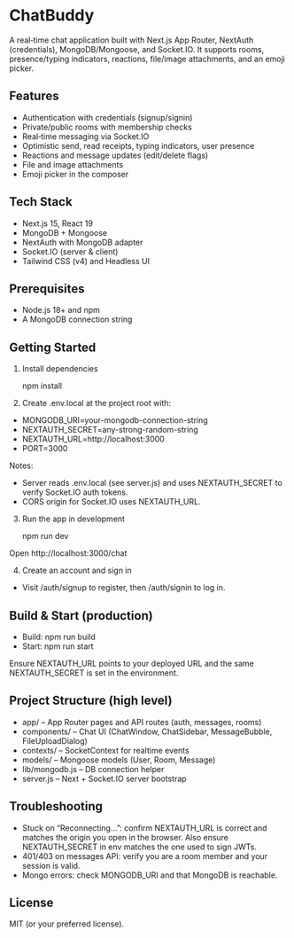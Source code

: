 # ChatBuddy

A real‑time chat application built with Next.js App Router, NextAuth (credentials), MongoDB/Mongoose, and Socket.IO. It supports rooms, presence/typing indicators, reactions, file/image attachments, and an emoji picker.

## Features
- Authentication with credentials (signup/signin)
- Private/public rooms with membership checks
- Real‑time messaging via Socket.IO
- Optimistic send, read receipts, typing indicators, user presence
- Reactions and message updates (edit/delete flags)
- File and image attachments
- Emoji picker in the composer

## Tech Stack
- Next.js 15, React 19
- MongoDB + Mongoose
- NextAuth with MongoDB adapter
- Socket.IO (server & client)
- Tailwind CSS (v4) and Headless UI

## Prerequisites
- Node.js 18+ and npm
- A MongoDB connection string

## Getting Started
1) Install dependencies

   npm install

2) Create .env.local at the project root with:
- MONGODB_URI=your-mongodb-connection-string
- NEXTAUTH_SECRET=any-strong-random-string
- NEXTAUTH_URL=http://localhost:3000
- PORT=3000

Notes:
- Server reads .env.local (see server.js) and uses NEXTAUTH_SECRET to verify Socket.IO auth tokens.
- CORS origin for Socket.IO uses NEXTAUTH_URL.

3) Run the app in development

   npm run dev

Open http://localhost:3000/chat

4) Create an account and sign in
- Visit /auth/signup to register, then /auth/signin to log in.

## Build & Start (production)
- Build: npm run build
- Start: npm run start

Ensure NEXTAUTH_URL points to your deployed URL and the same NEXTAUTH_SECRET is set in the environment.

## Project Structure (high level)
- app/ – App Router pages and API routes (auth, messages, rooms)
- components/ – Chat UI (ChatWindow, ChatSidebar, MessageBubble, FileUploadDialog)
- contexts/ – SocketContext for realtime events
- models/ – Mongoose models (User, Room, Message)
- lib/mongodb.js – DB connection helper
- server.js – Next + Socket.IO server bootstrap

## Troubleshooting
- Stuck on “Reconnecting…”: confirm NEXTAUTH_URL is correct and matches the origin you open in the browser. Also ensure NEXTAUTH_SECRET in env matches the one used to sign JWTs.
- 401/403 on messages API: verify you are a room member and your session is valid.
- Mongo errors: check MONGODB_URI and that MongoDB is reachable.

## License
MIT (or your preferred license).

